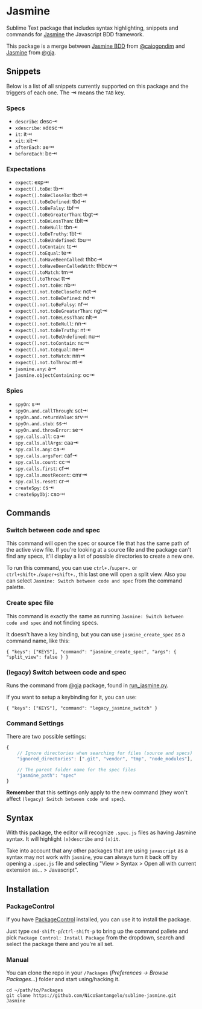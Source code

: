 # Jasmine

Sublime Text package that includes syntax highlighting, snippets and commands for [Jasmine](http://jasmine.github.io) the Javascript BDD framework.

This package is a merge between [Jasmine BDD](https://github.com/caiogondim/jasmine-sublime-snippets) from [@caiogondim](https://github.com/caiogondim) and [Jasmine](https://github.com/gja/sublime-text-2-jasmine) from [@gja](https://github.com/gja).

## Snippets

Below is a list of all snippets currently supported on this package and the triggers of each one. The **⇥** means the `TAB` key.

### Specs
- `describe`: desc⇥
- `xdescribe`: xdesc⇥
- `it`: it⇥
- `xit`: xit⇥
- `afterEach`: ae⇥
- `beforeEach`: be⇥

### Expectations
- `expect`: exp⇥
- `expect().toBe`: tb⇥
- `expect().toBeCloseTo`: tbct⇥
- `expect().toBeDefined`: tbd⇥
- `expect().toBeFalsy`: tbf⇥
- `expect().toBeGreaterThan`: tbgt⇥
- `expect().toBeLessThan`: tblt⇥
- `expect().toBeNull`: tbn⇥
- `expect().toBeTruthy`: tbt⇥
- `expect().toBeUndefined`: tbu⇥
- `expect().toContain`: tc⇥
- `expect().toEqual`: te⇥
- `expect().toHaveBeenCalled`: thbc⇥
- `expect().toHaveBeenCalledWith`: thbcw⇥
- `expect().toMatch`: tm⇥
- `expect().toThrow`: tt⇥
- `expect().not.toBe`: nb⇥
- `expect().not.toBeCloseTo`: nct⇥
- `expect().not.toBeDefined`: nd⇥
- `expect().not.toBeFalsy`: nf⇥
- `expect().not.toBeGreaterThan`: ngt⇥
- `expect().not.toBeLessThan`: nlt⇥
- `expect().not.toBeNull`: nn⇥
- `expect().not.toBeTruthy`: nt⇥
- `expect().not.toBeUndefined`: nu⇥
- `expect().not.toContain`: nc⇥
- `expect().not.toEqual`: ne⇥
- `expect().not.toMatch`: nm⇥
- `expect().not.toThrow`: nt⇥
- `jasmine.any`: a⇥
- `jasmine.objectContaining`: oc⇥

### Spies
- `spyOn`: s⇥
- `spyOn.and.callThrough`: sct⇥
- `spyOn.and.returnValue`: srv⇥
- `spyOn.and.stub`: ss⇥
- `spyOn.and.throwError`: se⇥
- `spy.calls.all`: ca⇥
- `spy.calls.allArgs`: caa⇥
- `spy.calls.any`: ca⇥
- `spy.calls.argsFor`: caf⇥
- `spy.calls.count`: cc⇥
- `spy.calls.first`: cf⇥
- `spy.calls.mostRecent`: cmr⇥
- `spy.calls.reset`: cr⇥
- `createSpy`: cs⇥
- `createSpyObj`: cso⇥


## Commands

### Switch between code and spec

This command will open the spec or source file that has the same path of the active view file.
If you're looking at a source file and the package can't find any specs, it'll display a list of possible directories to create a new one.

To run this command, you can use `ctrl+.`/`super+.` or `ctrl+shift+.`/`super+shift+.`, this last one will open a split view. Also you can select `Jasmine: Switch between code and spec` from the command palette.

### Create spec file

This command is exactly the same as running `Jasmine: Switch between code and spec` and not finding specs.

It doesn't have a key binding, but you can use `jasmine_create_spec` as a command name, like this:

`{ "keys": ["KEYS"], "command": "jasmine_create_spec", "args": { "split_view": false } }`

### (legacy) Switch between code and spec

Runs the command from [@gja](https://github.com/gja) package, found in [run_jasmine.py](https://github.com/gja/sublime-text-2-jasmine/blob/master/run_jasmine.py).

If you want to setup a keybinding for it, you can use:

`{ "keys": ["KEYS"], "command": "legacy_jasmine_switch" }`

### Command Settings

There are two possible settings:
```javascript
{
    // Ignore directories when searching for files (source and specs)
    "ignored_directories": [".git", "vendor", "tmp", "node_modules"],

    // The parent folder name for the spec files
    "jasmine_path": "spec"
}
```

**Remember** that this settings only apply to the new command (they won't affect `(legacy) Switch between code and spec`).

## Syntax

With this package, the editor will recognize `.spec.js` files as having Jasmine syntax. It will highlight `(x)describe` and `(x)it`.

Take into account that any other packages that are using `javascript` as a syntax may not work with `jasmine`, you can always turn it back off by opening a `.spec.js` file and selecting "View > Syntax > Open all with current extension as... > Javascript".

## Installation

### PackageControl

If you have [PackageControl](http://wbond.net/sublime_packages/package_control) installed, you can use it to install the package.

Just type `cmd-shift-p`/`ctrl-shift-p` to bring up the command pallete and pick `Package Control: Install Package` from the dropdown, search and select the package there and you're all set.

### Manual

You can clone the repo in your `/Packages` (*Preferences -> Browse Packages...*) folder and start using/hacking it.
    
    cd ~/path/to/Packages
    git clone https://github.com/NicoSantangelo/sublime-jasmine.git Jasmine

